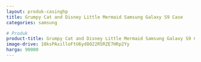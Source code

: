 ```yaml
---
layout: produk-casinghp
title: Grumpy Cat and Disney Little Mermaid Samsung Galaxy S9 Case
categories: samsung

# Produk
product-title: Grumpy Cat and Disney Little Mermaid Samsung Galaxy S9 Case
image-drive: 10ksPAxilloFtU6yd8O22R5RZE7HRp2Yy
harga: 90000
---
```

